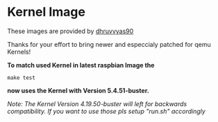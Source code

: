 # Kernel Image

These images are provided by [dhruvvyas90](https://github.com/dhruvvyas90/qemu-rpi-kernel.git)

Thanks for your effort to bring newer and especcialy patched for qemu Kernels!

**To match used Kernel in latest raspbian Image the**

    make test

**now uses the Kernel with Version 5.4.51-buster.**

_Note: The Kernel Version 4.19.50-buster will left for backwards compatibility.
If you want to use those pls setup "run.sh" accordingly_
